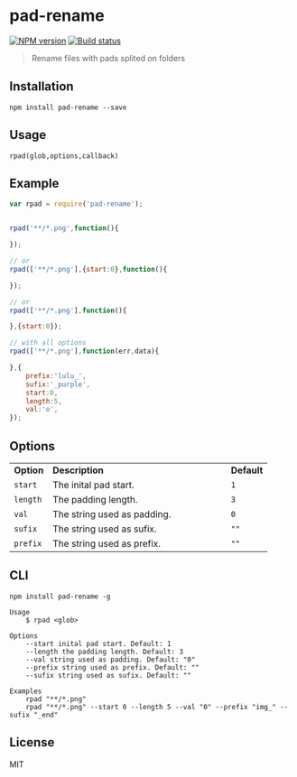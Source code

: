 # pad-rename

[![NPM version][npm-image]][npm-url]
[![Build status][travis-image]][travis-url]
<!-- [![Test coverage][coveralls-image]][coveralls-url] -->

> Rename files with pads splited on folders

## Installation

```
npm install pad-rename --save
```

## Usage

```
rpad(glob,options,callback)
```

## Example 

```javascript
var rpad = require('pad-rename');


rpad('**/*.png',function(){

});

// or
rpad(['**/*.png'],{start:0},function(){

});

// or
rpad(['**/*.png'],function(){

},{start:0});

// with all options
rpad(['**/*.png'],function(err,data){

},{
	prefix:'lulu_',
	sufix:'_purple',
	start:0,
	length:5,
	val:'o',
});
```

## Options


<table>
<tr>
<td><strong>Option</strong></td>
<td width="300"><strong>Description</strong></td>
<td><strong>Default</strong></td>
</tr>
<tr>
<td><code>start</code></td>
<td>The inital pad start.</td>
<td><code>1</code></td>
</tr>
<tr>
<td><code>length</code></td>
<td>The padding length.</td>
<td><code>3</code></td>
</tr>
<tr>
<td><code>val</code></td>
<td>The string used as padding.</td>
<td><code>0</code></td>
</tr>
<tr>
<td><code>sufix</code></td>
<td>The string used as sufix.</td>
<td><code>""</code></td>
</tr>
<tr>
<td><code>prefix</code></td>
<td>The string used as prefix.</td>
<td><code>""</code></td>
</tr>
</table>


## CLI

```
npm install pad-rename -g
```

```
Usage
	$ rpad <glob>

Options
	--start inital pad start. Default: 1
	--length the padding length. Default: 3
	--val string used as padding. Default: "0"
	--prefix string used as prefix. Default: ""
	--sufix string used as sufix. Default: ""

Examples
	rpad "**/*.png"
	rpad "**/*.png" --start 0 --length 5 --val "0" --prefix "img_" --sufix "_end"
```


## License

MIT

[npm-image]: https://img.shields.io/npm/v/pad-rename.svg?style=flat-square
[npm-url]: https://npmjs.org/package/pad-rename
[travis-image]: https://img.shields.io/travis/webcaetano/pad-rename.svg?style=flat-square
[travis-url]: https://travis-ci.org/webcaetano/pad-rename
<!-- [coveralls-image]: https://img.shields.io/coveralls/blakeembrey/pad-rename.svg?style=flat 
[coveralls-url]: https://coveralls.io/r/blakeembrey/pad-rename?branch=master
-->
